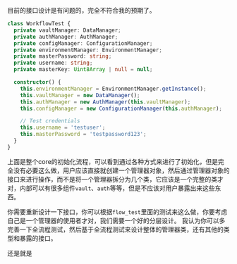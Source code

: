目前的接口设计是有问题的，完全不符合我的预期了。
```typescript
class WorkflowTest {
  private vaultManager: DataManager;
  private authManager: AuthManager;
  private configManager: ConfigurationManager;
  private environmentManager: EnvironmentManager;
  private masterPassword: string;
  private username: string;
  private masterKey: Uint8Array | null = null;

  constructor() {
    this.environmentManager = EnvironmentManager.getInstance();
    this.vaultManager = new DataManager();
    this.authManager = new AuthManager(this.vaultManager);
    this.configManager = new ConfigurationManager(this.authManager);

    // Test credentials
    this.username = 'testuser';
    this.masterPassword = 'testpassword123';
  }
}
```
上面是整个core的初始化流程，可以看到通过各种方式来进行了初始化，但是完全没有必要这么做，用户应该直接就创建一个管理器对象，然后通过管理器对象的接口来进行操作，而不是将一个管理器拆分为几个类，它应该是一个完整的类才对，内部可以有很多组件`vault`、`auth`等等，但是不应该对用户暴露出来这些东西。

你需要重新设计一下接口，你可以根据`flow_test`里面的测试来这么做，你要考虑自己是一个管理器的使用者才对，我们需要一个好的分层设计。
我认为你可以多完善一下全流程测试，然后基于全流程测试来设计整体的管理器类，还有其他的类型和暴露的接口。

还是就是